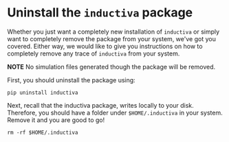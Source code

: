 # Uninstall the `inductiva` package

Whether you just want a completely new installation of `inductiva` or
simply want to completely remove the package from your system, we've
got you covered. Either way, we would like to give you instructions on
how to completely remove any trace of `inductiva` from your system.

**NOTE** No simulation files generated though the package will be
removed.

First, you should uninstall the package using:

```shell
pip uninstall inductiva
```

Next, recall that the inductiva package, writes locally to your
disk. Therefore, you should have a folder under `$HOME/.inductiva` in
your system. Remove it and you are good to go!

```shell
rm -rf $HOME/.inductiva
```